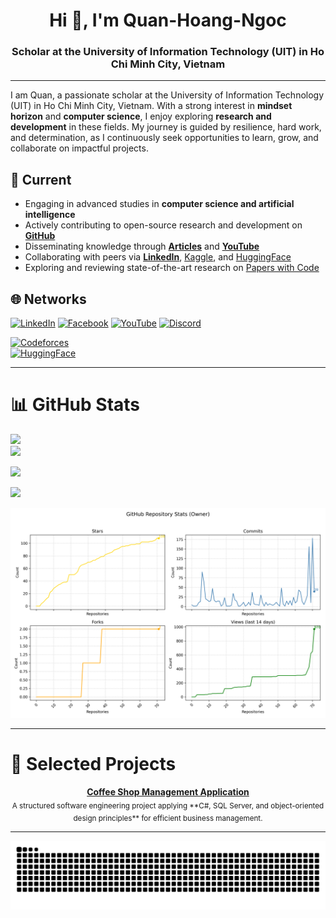 <h1 align="center">Hi 👋, I'm Quan-Hoang-Ngoc</h1>
<h3 align="center">Scholar at the University of Information Technology (UIT) in Ho Chi Minh City, Vietnam</h3>

---

I am Quan, a passionate scholar at the University of Information Technology (UIT) in Ho Chi Minh City, Vietnam. With a strong interest in **mindset horizon** and **computer science**, I enjoy exploring **research and development** in these fields. My journey is guided by resilience, hard work, and determination, as I continuously seek opportunities to learn, grow, and collaborate on impactful projects.

## 🚀 Current
- Engaging in advanced studies in **computer science and artificial intelligence**  
- Actively contributing to open-source research and development on **[GitHub](https://github.com/QuanHoangNgoc)**  
- Disseminating knowledge through **[Articles](https://sites.google.com/view/quan12i/trang-ch%E1%BB%A7)** and **[YouTube](https://www.youtube.com/@QuanHoangNgoc-yu9uo?sub_confirmation=1)**  
- Collaborating with peers via **[LinkedIn](https://www.linkedin.com/in/quanhoangngoc)**, [Kaggle](https://www.kaggle.com/quanhoangngoc), and [HuggingFace](https://huggingface.co/QuanHoangNgoc)
- Exploring and reviewing state-of-the-art research on [Papers with Code](https://paperswithcode.com/sota)

## 🌐 Networks

[![LinkedIn](https://img.shields.io/badge/LinkedIn-%230077B5.svg?logo=linkedin&logoColor=white)](https://linkedin.com/in/quanhoangngoc) 
[![Facebook](https://img.shields.io/badge/Facebook-%231877F2.svg?logo=Facebook&logoColor=white)](https://facebook.com/quanhnqt) 
[![YouTube](https://img.shields.io/badge/YouTube-%23FF0000.svg?logo=YouTube&logoColor=white)](https://youtube.com/@QuanHoangNgoc-yu9uo) 
[![Discord](https://img.shields.io/badge/Discord-%237289DA.svg?logo=discord&logoColor=white)](https://discord.gg/quan_21229) 

[![Codeforces](https://img.shields.io/badge/Codeforces-1F8ACB.svg?logo=Codeforces&logoColor=white)](https://codeforces.com/profile/quanhn)  
[![HuggingFace](https://img.shields.io/badge/HuggingFace-FFD21E.svg?logo=huggingface&logoColor=black)](https://huggingface.co/QuanHoangNgoc)  

---

# 📊 GitHub Stats 
![](https://github-readme-stats.vercel.app/api?username=QuanHoangNgoc&theme=dark&hide_border=false&include_all_commits=true&count_private=true)<br/>
![](https://nirzak-streak-stats.vercel.app/?user=QuanHoangNgoc&theme=dark&hide_border=false)<br/>
<!-- ![](https://github-readme-stats.vercel.app/api/top-langs/?username=QuanHoangNgoc&theme=dark&hide_border=false&include_all_commits=true&count_private=true&layout=compact) -->

<div align="left">
   <img src="https://github-readme-stats-beta-seven-10.vercel.app/api?username=QuanHoangNgoc&show_icons=true&theme=default&count_private=true&include_all_commits=false" />
</div>

[![](https://visitcount.itsvg.in/api?id=QuanHoangNgoc&icon=0&color=0)](https://visitcount.itsvg.in)

<!-- Proudly created with GPRM ( https://gprm.itsvg.in ) -->

![GitHub Repo Stats](https://raw.githubusercontent.com/QuanHoangNgoc/github-stats/main/github_repo_stats_subplots.png)

---

# 📂 Selected Projects  

<p align="center">
  <a href="https://github.com/QuanHoangNgoc/Coffee-Shop-Management-App-SE-"><b>Coffee Shop Management Application</b></a>  
  <br>
  <sub>A structured software engineering project applying **C#, SQL Server, and object-oriented design principles** for efficient business management.</sub>
</p>
 
---

![Snake Animation](https://raw.githubusercontent.com/QuanHoangNgoc/github-stats/output/github-contribution-grid-snake.svg)
